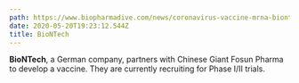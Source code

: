 ```yaml
---
path: https://www.biopharmadive.com/news/coronavirus-vaccine-mrna-biontech-pfizer-moderna/574202/
date: 2020-05-20T19:23:12.544Z
title: BioNTech
---
```

**BioNTech**, a German company, partners with Chinese Giant Fosun Pharma to develop a vaccine. They are currently recruiting for Phase I/II trials.